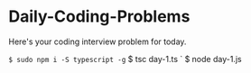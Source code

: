# Daily-Coding-Problems
Here's your coding interview problem for today.

` $ sudo npm i -S typescript -g
` $ tsc day-1.ts
` $ node day-1.js
